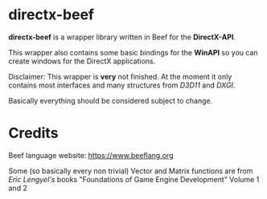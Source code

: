 # directx-beef
**directx-beef** is a wrapper library written in Beef for the **DirectX-API**.

This wrapper also contains some basic bindings for the **WinAPI** so you can create windows for the DirectX applications.

Disclaimer:
This wrapper is **very** not finished. At the moment it only contains most interfaces and many structures from *D3D11* and *DXGI*.

Basically everything should be considered subject to change.

# Credits
Beef language website: https://www.beeflang.org

Some (so basically every non trivial) Vector and Matrix functions are from *Eric Lengyel's* books "Foundations of Game Engine Development" Volume 1 and 2
